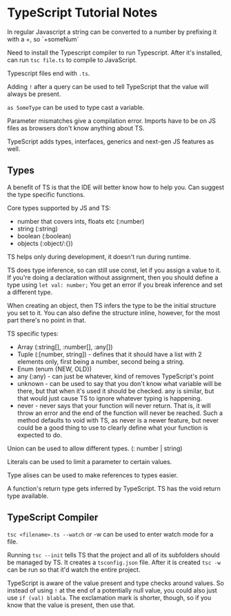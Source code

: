 <h1>TypeScript Tutorial Notes</h1>
In regular Javascript a string can be converted to a number by prefixing it with a +, so `+someNum`

Need to install the Typescript compiler to run Typescript.
After it's installed, can run `tsc file.ts` to compile to JavaScript.

Typescript files end with `.ts`.

Adding `!` after a query can be used to tell TypeScript that the value will always be present.

`as SomeType` can be used to type cast a variable.

Parameter mismatches give a compilation error.
Imports have to be on JS files as browsers don't know anything about TS.

TypeScript adds types, interfaces, generics and next-gen JS features as well.

<h2>Types</h2>
A benefit of TS is that the IDE will better know how to help you. Can suggest the type specific functions.

Core types supported by JS and TS:
* number that covers ints, floats etc (:number)
* string (:string)
* boolean (:boolean)
* objects (:object/:{})

TS helps only during development, it doesn't run during runtime.

TS does type inference, so can still use const, let if you assign a value to it.
If you're doing a declaration without assignment, then you should define a type using `let val: number;`
You get an error if you break inference and set a different type.

When creating an object, then TS infers the type to be the initial structure you set to it. You can also define the structure inline, however, for the most part there's no point in that.

TS specific types:
* Array (:string[], :number[], :any[])
* Tuple (:[number, string]) - defines that it should have a list with 2 elements only, first being a number, second being a string.
* Enum (enum {NEW, OLD})
* any (:any) - can just be whatever, kind of removes TypeScript's point
* unknown - can be used to say that you don't know what variable will be there, but that when it's used it should be checked. any is similar, but that would just cause TS to ignore whatever typing is happening.
* never - never says that your function will never return. That is, it will throw an error and the end of the function will never be reached. Such a method defaults to void with TS, as never is a newer feature,
but never could be a good thing to use to clearly define what your function is expected to do.

Union can be used to allow different types. (: number | string)

Literals can be used to limit a parameter to certain values.

Type alises can be used to make references to types easier.

A function's return type gets inferred by TypeScript. TS has the void return type available.

<h2>TypeScript Compiler</h2>

`tsc <filename>.ts --watch` or -w can be used to enter watch mode for a file.

Running `tsc --init` tells TS that the project and all of its subfolders should be managed by TS.
It creates a `tsconfig.json` file. After it is created `tsc -w` can be run so that it'd watch
the entire project.

TypeScript is aware of the value present and type checks around values. 
So instead of using `!` at the end of a potentially null value, you could 
also just use `if (val) blabla`. The exclamation mark is shorter, though, so if
you know that the value is present, then use that.